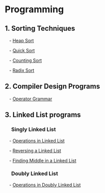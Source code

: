 # Programming

## 1. Sorting Techniques
<p>&emsp;- <a href="https://github.com/anshshori2002/Programming/tree/main/Sorting%20Techniques/Heap%20Sort">Heap Sort</a></p>
<p>&emsp;- <a href="https://github.com/anshshori2002/Programming/tree/main/Sorting%20Techniques/Quick%20Sort">Quick Sort</a></p>
<p>&emsp;- <a href="https://github.com/anshshori2002/Programming/tree/main/Sorting%20Techniques/Counting%20Sort">Counting Sort</a></p>
<p>&emsp;- <a href="https://github.com/anshshori2002/Programming/tree/main/Sorting%20Techniques/Radix%20Sort">Radix Sort</a></p>
 
 ## 2. Compiler Design Programs
 <p>&emsp;- <a href="https://github.com/anshshori2002/Programming/blob/main/Compiler%20Design/Operator_grammar.c%2B%2B">Operator Grammar</a></p>

## 3. Linked List programs
   ### &emsp; Singly Linked List
<p>&emsp;- <a href="https://github.com/anshshori2002/Programming/tree/main/Linked%20List%20Programs">Operations in Linked List</a></p>
<p>&emsp;- <a href="https://github.com/anshshori2002/Programming/tree/main/Linked%20List%20Programs">Reversing a Linked List</a></p>
<p>&emsp;- <a href="https://github.com/anshshori2002/Programming/blob/main/Linked%20List%20Programs/Singly%20Linked%20List/Middle_of_ll.c%2B%2B">Finding Middle in a Linked List</a></p> 

### &emsp; Doubly Linked List
<p>&emsp;- <a href="https://github.com/anshshori2002/Programming/tree/main/Linked%20List%20Programs">Operations in Doubly Linked List</a></p>
